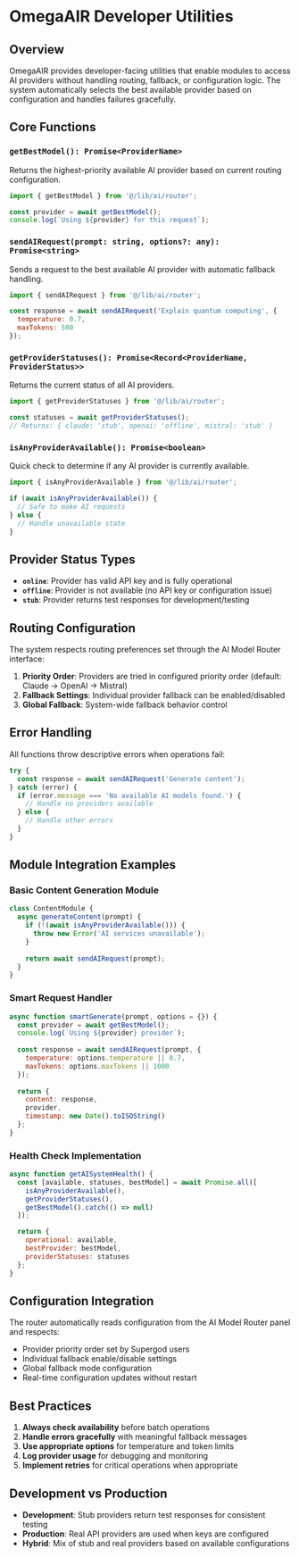 # OmegaAIR Developer Utilities

## Overview
OmegaAIR provides developer-facing utilities that enable modules to access AI providers without handling routing, fallback, or configuration logic. The system automatically selects the best available provider based on configuration and handles failures gracefully.

## Core Functions

### `getBestModel(): Promise<ProviderName>`
Returns the highest-priority available AI provider based on current routing configuration.

```javascript
import { getBestModel } from '@/lib/ai/router';

const provider = await getBestModel();
console.log(`Using ${provider} for this request`);
```

### `sendAIRequest(prompt: string, options?: any): Promise<string>`
Sends a request to the best available AI provider with automatic fallback handling.

```javascript
import { sendAIRequest } from '@/lib/ai/router';

const response = await sendAIRequest('Explain quantum computing', {
  temperature: 0.7,
  maxTokens: 500
});
```

### `getProviderStatuses(): Promise<Record<ProviderName, ProviderStatus>>`
Returns the current status of all AI providers.

```javascript
import { getProviderStatuses } from '@/lib/ai/router';

const statuses = await getProviderStatuses();
// Returns: { claude: 'stub', openai: 'offline', mistral: 'stub' }
```

### `isAnyProviderAvailable(): Promise<boolean>`
Quick check to determine if any AI provider is currently available.

```javascript
import { isAnyProviderAvailable } from '@/lib/ai/router';

if (await isAnyProviderAvailable()) {
  // Safe to make AI requests
} else {
  // Handle unavailable state
}
```

## Provider Status Types

- **`online`**: Provider has valid API key and is fully operational
- **`offline`**: Provider is not available (no API key or configuration issue)
- **`stub`**: Provider returns test responses for development/testing

## Routing Configuration

The system respects routing preferences set through the AI Model Router interface:

1. **Priority Order**: Providers are tried in configured priority order (default: Claude → OpenAI → Mistral)
2. **Fallback Settings**: Individual provider fallback can be enabled/disabled
3. **Global Fallback**: System-wide fallback behavior control

## Error Handling

All functions throw descriptive errors when operations fail:

```javascript
try {
  const response = await sendAIRequest('Generate content');
} catch (error) {
  if (error.message === 'No available AI models found.') {
    // Handle no providers available
  } else {
    // Handle other errors
  }
}
```

## Module Integration Examples

### Basic Content Generation Module
```javascript
class ContentModule {
  async generateContent(prompt) {
    if (!(await isAnyProviderAvailable())) {
      throw new Error('AI services unavailable');
    }
    
    return await sendAIRequest(prompt);
  }
}
```

### Smart Request Handler
```javascript
async function smartGenerate(prompt, options = {}) {
  const provider = await getBestModel();
  console.log(`Using ${provider} provider`);
  
  const response = await sendAIRequest(prompt, {
    temperature: options.temperature || 0.7,
    maxTokens: options.maxTokens || 1000
  });
  
  return {
    content: response,
    provider,
    timestamp: new Date().toISOString()
  };
}
```

### Health Check Implementation
```javascript
async function getAISystemHealth() {
  const [available, statuses, bestModel] = await Promise.all([
    isAnyProviderAvailable(),
    getProviderStatuses(),
    getBestModel().catch(() => null)
  ]);

  return {
    operational: available,
    bestProvider: bestModel,
    providerStatuses: statuses
  };
}
```

## Configuration Integration

The router automatically reads configuration from the AI Model Router panel and respects:

- Provider priority order set by Supergod users
- Individual fallback enable/disable settings
- Global fallback mode configuration
- Real-time configuration updates without restart

## Best Practices

1. **Always check availability** before batch operations
2. **Handle errors gracefully** with meaningful fallback messages
3. **Use appropriate options** for temperature and token limits
4. **Log provider usage** for debugging and monitoring
5. **Implement retries** for critical operations when appropriate

## Development vs Production

- **Development**: Stub providers return test responses for consistent testing
- **Production**: Real API providers are used when keys are configured
- **Hybrid**: Mix of stub and real providers based on available configurations